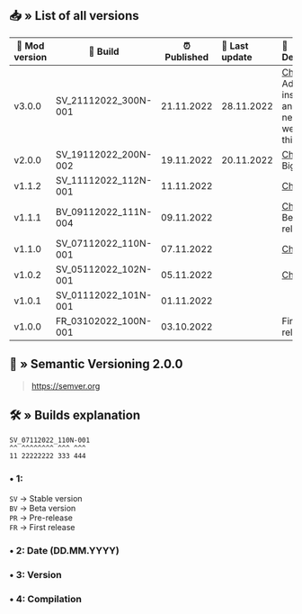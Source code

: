 ## 📥 » List of all versions
| 🔧 Mod version | 📝 Build             | ⏰ Published | 🎊 Last update | 📃 Description                                                                                                                                 | 
|----------------|----------------------|-------------|:---------------|:-----------------------------------------------------------------------------------------------------------------------------------------------|
| v3.0.0         | SV_21112022_300N-001 | 21.11.2022  | 28.11.2022     | [Changes](https://github.com/sefinek24/Genshin-Impact-ReShade/compare/v2.0.0...v3.0.0) • Added installer and created new website for this mod. |
| v2.0.0         | SV_19112022_200N-002 | 19.11.2022  | 20.11.2022     | [Changes](https://github.com/sefinek24/Genshin-Impact-ReShade/compare/v1.1.2...v2.0.0) • Big update.                                           |
| v1.1.2         | SV_11112022_112N-001 | 11.11.2022  |                | [Changes](https://github.com/sefinek24/Genshin-Impact-ReShade/compare/v1.1.1...v1.1.2)                                                         |
| v1.1.1         | BV_09112022_111N-004 | 09.11.2022  |                | [Changes](https://github.com/sefinek24/Genshin-Impact-ReShade/compare/v1.1.0...v1.1.1) • Beta release.                                         |
| v1.1.0         | SV_07112022_110N-001 | 07.11.2022  |                | [Changes](https://github.com/sefinek24/Genshin-Impact-ReShade/compare/v1.0.2...v1.1.0)                                                         |
| v1.0.2         | SV_05112022_102N-001 | 05.11.2022  |                | [Changes](https://github.com/sefinek24/Genshin-Impact-ReShade/compare/v1.0.1...v1.0.2)                                                         |
| v1.0.1         | SV_01112022_101N-001 | 01.11.2022  |                |                                                                                                                                                |
| v1.0.0         | FR_03102022_100N-001 | 03.10.2022  |                | First release.                                                                                                                                 |

## 📝 » Semantic Versioning 2.0.0
> https://semver.org

## 🛠️ » Builds explanation
```
SV_07112022_110N-001
^^ ^^^^^^^^ ^^^ ^^^  
11 22222222 333 444
```

### • 1:
`SV` -> Stable version  
`BV` -> Beta version  
`PR` -> Pre-release  
`FR` -> First release

### • 2: Date (DD.MM.YYYY)
### • 3: Version
### • 4: Compilation